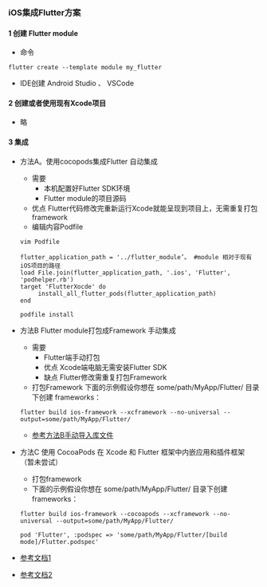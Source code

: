 ### iOS集成Flutter方案


#### 1 创建 Flutter module
* 	命令
```
flutter create --template module my_flutter
```
* IDE创建 Android Studio 、 VSCode


#### 2 创建或者使用现有Xcode项目
* 	略

#### 3 集成

* 方法A。使用cocopods集成Flutter 自动集成 
	* 需要
	    * 本机配置好Flutter SDK环境
	    * Flutter module的项目源码
	*   优点 Flutter代码修改完重新运行Xcode就能呈现到项目上，无需重复打包framework
	* 编辑内容Podfile
	
	```
    vim Podfile
    ```
	```
	flutter_application_path = '../flutter_module’。 #module 相对于现有iOS项目的路径
	load File.join(flutter_application_path, '.ios', 'Flutter', 'podhelper.rb')
	target 'FlutterXocde' do
 		 install_all_flutter_pods(flutter_application_path)
	end
	```
	
    ```
    podfile install
    ```



 * 方法B Flutter module打包成Framework 手动集成

    * 需要
	    * Flutter端手动打包
	    * 优点 Xcode端电脑无需安装Flutter SDK
	    * 缺点 Flutter修改需重复打包Framework
    * 打包Framework
    下面的示例假设你想在 some/path/MyApp/Flutter/ 目录下创建 frameworks：
    ```
    flutter build ios-framework --xcframework --no-universal --output=some/path/MyApp/Flutter/
    ```
    * [参考方法B手动导入库文件](https://flutter.cn/docs/development/add-to-app/ios/project-setup)


  * 方法C 使用 CocoaPods 在 Xcode 和 Flutter 框架中内嵌应用和插件框架 （暂未尝试）

    * 打包framework
    * 下面的示例假设你想在 some/path/MyApp/Flutter/ 目录下创建 frameworks：
    ```
    flutter build ios-framework --cocoapods --xcframework --no-universal --output=some/path/MyApp/Flutter/
    ```
    
    ```pod 'Flutter', :podspec => 'some/path/MyApp/Flutter/[build mode]/Flutter.podspec'```

   * [参考文档1](https://flutter.cn/docs/development/add-to-app/ios/project-setup) 
   * [参考文档2](https://www.jianshu.com/p/ca0e47ffef71) 
